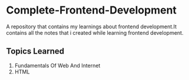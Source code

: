 # Complete-Frontend-Development

A repository that contains my learnings about frontend development.It contains all the notes that i created while learning frontend development.

## Topics Learned

1. Fundamentals Of Web And Internet
2. HTML

